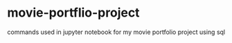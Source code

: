 # movie-portflio-project
commands used in jupyter notebook for my movie portfolio project using sql
